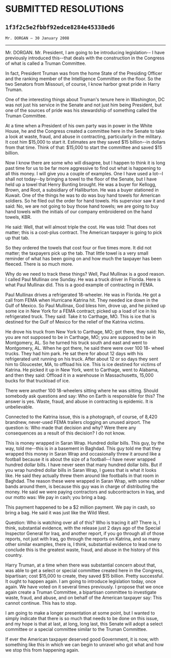 # SUBMITTED RESOLUTIONS
## `1f3f2c5e2fbbf92edce8284e45338ed6`
`Mr. DORGAN — 30 January 2008`

---


Mr. DORGAN. Mr. President, I am going to be introducing legislation--
I have previously introduced this--that deals with the construction in 
the Congress of what is called a Truman Committee.

In fact, President Truman was from the home State of the Presiding 
Officer and the ranking member of the Intelligence Committee on the 
floor. So the two Senators from Missouri, of course, I know harbor 
great pride in Harry Truman.

One of the interesting things about Truman's tenure here in 
Washington, DC was not just his service in the Senate and not just him 
being President, but one of the sources of pride was his stewardship of 
something called the Truman Committee.

At a time when a President of his own party was in power in the White 
House, he and the Congress created a committee here in the Senate to 
take a look at waste, fraud, and abuse in contracting, particularly in 
the military. It cost him $15,000 to start it. Estimates are they saved 
$15 billion--in dollars from that time. Think of that: $15,000 to start 
the committee and saved $15 billion.

Now I know there are some who will disagree, but I happen to think it 
is long past time for us to be far more aggressive to find out what is 
happening to all this money. I will give you a couple of examples. One 
I have used a lot--I shall not today--by bringing a towel to the floor 
of the Senate, but I have held up a towel that Henry Bunting brought. 
He was a buyer for Kellogg, Brown, and Root, a subsidiary of 
Halliburton. He was a buyer stationed in Kuwait. One of the things he 
was to do was buy hand towels for American soldiers. So he filed out 
the order for hand towels. His supervisor saw it and said: No, we are 
not going to buy those hand towels; we are going to buy hand towels 
with the initials of our company embroidered on the hand towels, KBR.

He said: Well, that will almost triple the cost. He was told: That 
does not matter; this is a cost-plus contract. The American taxpayer is 
going to pick up that tab.

So they ordered the towels that cost four or five times more. It did 
not matter; the taxpayers pick up the tab. That little towel is a very 
small reminder of what has been going on and how much the taxpayer has 
been fleeced. There is so much more.

Why do we need to track these things? Well, Paul Mullinax is a good 
reason. I called Paul Mullinax one Sunday. He was a truck driver in 
Florida. Here is what Paul Mullinax did. This is a good example of 
contracting in FEMA.

Paul Mullinax drives a refrigerated 18-wheeler. He was in Florida. He 
got a call from FEMA when Hurricane Katrina hit. They needed ice down 
in the Gulf of Mexico. So Paul Mullinax, God bless him, drove up, and 
he picked up some ice in New York for a FEMA contract; picked up a load 
of ice in his refrigerated truck. They said: Take it to Carthage, MO. 
This is ice that is destined for the Gulf of Mexico for the relief of 
the Katrina victims.

He drove his truck from New York to Carthage, MO; got there, they 
said: No, you are not supposed to be in Carthage, MO; you are supposed 
to be in Montgomery, AL. So he turned his truck south and east and went 
to Montgomery, AL. When he got there, he said there were over 100 18-
wheel trucks. They had him park. He sat there for about 12 days with 
his refrigerated unit running on his truck. After about 12 or so days 
they sent him to Gloucester, MA, to offload his ice. This is ice 
destined for victims of Katrina. He picked it up in New York, went to 
Carthage, went to Alabama, and then they said: Offload it in a 
warehouse in Massachusetts, 15,000 bucks for that truckload of ice.

There were another 100 18-wheelers sitting where he was sitting. 
Should somebody ask questions and say: Who on Earth is responsible for 
this? The answer is yes. Waste, fraud, and abuse in contracting is 
epidemic. It is unbelievable.

Connected to the Katrina issue, this is a photograph, of course, of 
8,420 brandnew, never-used FEMA trailers clogging an unused airport. 
The question is: Who made that decision and why? Were there any 
consequences as a result of this decision? I do not know.

This is money wrapped in Saran Wrap. Hundred dollar bills. This guy, 
by the way, told me--this is in a basement in Baghdad. This guy told me 
that they wrapped this money in Saran Wrap and occasionally threw it 
around like a football because it is about the size of a football--I 
have never wrapped hundred dollar bills. I have never seen that many 
hundred dollar bills. But if you wrap hundred dollar bills in Saran 
Wrap, I guess that is what it looks like. He said they actually threw 
them around like footballs in that room in Baghdad. The reason these 
were wrapped in Saran Wrap, with some rubber bands around them, is 
because this guy was in charge of distributing the money. He said we 
were paying contractors and subcontractors in Iraq, and our motto was: 
We pay in cash; you bring a bag.

This payment happened to be a $2 million payment. We pay in cash, so 
bring a bag. He said it was just like the Wild West.

Question: Who is watching over all of this? Who is tracing it all? 
There is, I think, substantial evidence, with the release just 2 days 
ago of the Special Inspector General for Iraq, and another report, if 
you go through all of those reports, not just with Iraq, go through the 
reports on Katrina, and so many other similar examples, there is, I 
think, substantial evidence to lead one to conclude this is the 
greatest waste, fraud, and abuse in the history of this country.

Harry Truman, at a time when there was substantial concern about 
that, was able to get a select or special committee created here in the 
Congress, bipartisan; cost $15,000 to create, they saved $15 billion. 
Pretty successful. It ought to happen again. I am going to introduce 
legislation today, once again. We have voted on it several times 
previously. I propose that we once again create a Truman Committee, a 
bipartisan committee to investigate waste, fraud, and abuse, and on 
behalf of the American taxpayer say: This cannot continue. This has to 
stop.

I am going to make a longer presentation at some point, but I wanted 
to simply indicate that there is so much that needs to be done on this 
issue, and my hope is that at last, at long, long last, this Senate 
will adopt a select committee or a special committee similar to the 
Truman Committee.

If ever the American taxpayer deserved good Government, it is now, 
with something like this in which we can begin to unravel who got what 
and how we stop this from happening again.
